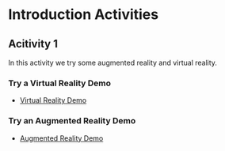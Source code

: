 # Introduction Activities

## Acitivity 1

In this activity we try some augmented reality and virtual reality.

### Try a Virtual Reality Demo

- [Virtual Reality Demo](https://immersive-web.github.io/webxr-samples/inline-session.html)

### Try an Augmented Reality Demo

- [Augmented Reality Demo](https://immersive-web.github.io/webxr-samples/immersive-ar-session.html)
